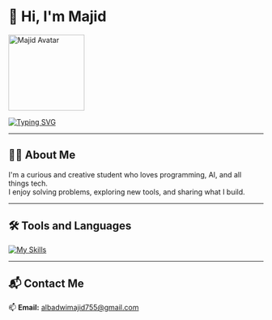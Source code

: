 
# 👋 Hi, I'm Majid

<img src="https://user-images.githubusercontent.com/44261381/209237088-3bbb1512-7486-4c36-afd8-bb60077d067b.png" width="150" align="center" alt="Majid Avatar" />

[![Typing SVG](https://readme-typing-svg.demolab.com?font=Fira+Code&size=24&duration=3500&pause=300&color=3C3C3C&center=true&vCenter=true&width=500&lines=Hey%2C+I'm+Majid!;Welcome+to+my+profile!;Student+Developer+%7C+AI+Enthusiast;Chess+Lover+%7C+Guitar+Player;Frontend+and+Data+Explorer)](https://git.io/typing-svg)

---

## 👨‍💻 About Me
I'm a curious and creative student who loves programming, AI, and all things tech.  
I enjoy solving problems, exploring new tools, and sharing what I build.

---

## 🛠️ Tools and Languages

[![My Skills](https://skillicons.dev/icons?i=git,figma,js,php,python,kali,docker,c,cpp,qt,css,discord,github,html,linux,mongodb,mysql,vscode&perline=8)](https://skillicons.dev)

---

## 📬 Contact Me
📫 **Email:** [albadwimajid755@gmail.com](mailto:albadwimajid755@gmail.com)

